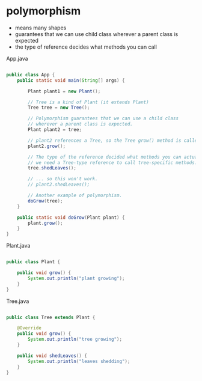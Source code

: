 # polymorphism
- means many shapes
- guarantees that we can use child class wherever a parent class is expected
- the type of reference decides what methods you can call

App.java
```java

public class App {
	public static void main(String[] args) {

		Plant plant1 = new Plant();

		// Tree is a kind of Plant (it extends Plant)
		Tree tree = new Tree();

		// Polymorphism guarantees that we can use a child class
		// wherever a parent class is expected.
		Plant plant2 = tree;

		// plant2 references a Tree, so the Tree grow() method is called.
		plant2.grow();

		// The type of the reference decided what methods you can actually call;
		// we need a Tree-type reference to call tree-specific methods.
		tree.shedLeaves();

		// ... so this won't work.
		// plant2.shedLeaves();

		// Another example of polymorphism.
		doGrow(tree);
	}

	public static void doGrow(Plant plant) {
		plant.grow();
	}
}
```

Plant.java
```java

public class Plant {

	public void grow() {
		System.out.println("plant growing");
	}
}
```
Tree.java
```java

public class Tree extends Plant {

	@Override
	public void grow() {
		System.out.println("tree growing");
	}

	public void shedLeaves() {
		System.out.println("leaves shedding");
	}
}
```